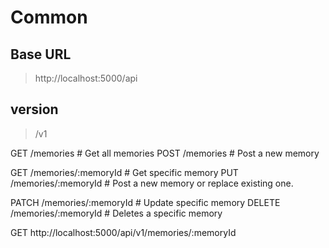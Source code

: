 # Common
## Base URL
> http://localhost:5000/api

## version
> /v1

GET /memories                                   # Get all memories
POST /memories                                  # Post a new memory

GET /memories/:memoryId                         # Get specific memory
PUT /memories/:memoryId                         # Post a new memory or replace existing one.

PATCH /memories/:memoryId                       # Update specific memory
DELETE /memories/:memoryId                      # Deletes a specific memory


GET http://localhost:5000/api/v1/memories/:memoryId